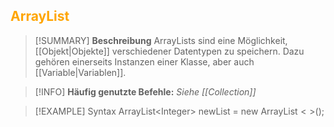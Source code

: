 ## <font color = "orange">ArrayList</font>

>[!SUMMARY] **Beschreibung**
>ArrayLists sind eine Möglichkeit, [[Objekt|Objekte]] verschiedener Datentypen zu speichern. Dazu gehören einerseits Instanzen einer Klasse, aber auch [[Variable|Variablen]].

>[!INFO]
>**Häufig genutzte Befehle:**
>*Siehe [[Collection]]* 

>[!EXAMPLE] Syntax
>ArrayList$<$Integer$>$ newList = new ArrayList$<>$();

